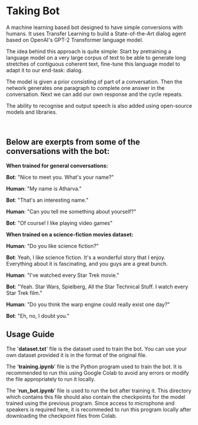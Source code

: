 # Taking Bot

A machine learning based bot designed to have simple conversions with humans. It uses Transfer Learning to build a State-of-the-Art dialog agent based on OpenAI's GPT-2 Transformer language model.

The idea behind this approach is quite simple:
Start by pretraining a language model on a very large corpus of text to be able to generate long stretches of contiguous coherent text,
fine-tune this language model to adapt it to our end-task: dialog.

The model is given a prior consisting of part of a conversation.
Then the network generates one paragraph to complete one answer in the conversation.
Next we can add our own response and the cycle repeats.

The ability to recognise and output speech is also added using open-source models and libraries.

<br>

## Below are exerpts from some of the conversations with the bot:

**When trained for  general conversations:**

**Bot**: "Nice to meet you. What's your name?"

**Human**: "My name is Atharva."

**Bot**: "That's an interesting name."

**Human**: "Can you tell me something about yourself?"

**Bot**: "Of course! I like playing video games"

**When trained on a science-fiction movies dataset:**

**Human**: "Do you like science fiction?"

**Bot**: Yeah, I like science fiction. It's a wonderful story that I enjoy. Everything about it is fascinating, and you guys are a great bunch.

**Human**: "I've watched every Star Trek movie."

**Bot**: "Yeah. Star Wars, Spielberg, All the Star Technical Stuff. I watch every Star Trek film."

**Human**: "Do you think the warp engine could really exist one day?"

**Bot**: "Eh, no, I doubt you."



## Usage Guide
The '**dataset.txt**' file is the dataset used to train the bot. You can use your own dataset provided it is in the format of the original file.

The '**training.ipynb**' file is the Python program used to train the bot. It is recommended to run this using Google Colab to avoid any errors or modify the file appropriately to run it locally.

The '**run_bot.ipynb**' file is used to run the bot after training it. This directory which contains this file should also contain the checkpoints for the model trained using the previous program. Since access to microphone and speakers is required here, it is recommeded to run this program locally after downloading the checkpoint files from Colab.

 
